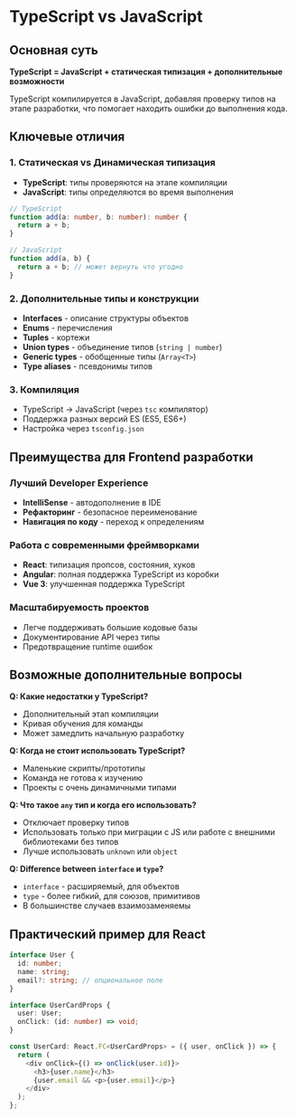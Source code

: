 # TypeScript vs JavaScript

## Основная суть
**TypeScript = JavaScript + статическая типизация + дополнительные возможности**

TypeScript компилируется в JavaScript, добавляя проверку типов на этапе разработки, что помогает находить ошибки до выполнения кода.

## Ключевые отличия

### 1. Статическая vs Динамическая типизация
- **TypeScript**: типы проверяются на этапе компиляции
- **JavaScript**: типы определяются во время выполнения

```typescript
// TypeScript
function add(a: number, b: number): number {
  return a + b;
}

// JavaScript
function add(a, b) {
  return a + b; // может вернуть что угодно
}
```

### 2. Дополнительные типы и конструкции
- **Interfaces** - описание структуры объектов
- **Enums** - перечисления
- **Tuples** - кортежи
- **Union types** - объединение типов (`string | number`)
- **Generic types** - обобщенные типы (`Array<T>`)
- **Type aliases** - псевдонимы типов

### 3. Компиляция
- TypeScript → JavaScript (через `tsc` компилятор)
- Поддержка разных версий ES (ES5, ES6+)
- Настройка через `tsconfig.json`

## Преимущества для Frontend разработки

### Лучший Developer Experience
- **IntelliSense** - автодополнение в IDE
- **Рефакторинг** - безопасное переименование
- **Навигация по коду** - переход к определениям

### Работа с современными фреймворками
- **React**: типизация пропсов, состояния, хуков
- **Angular**: полная поддержка TypeScript из коробки
- **Vue 3**: улучшенная поддержка TypeScript

### Масштабируемость проектов
- Легче поддерживать большие кодовые базы
- Документирование API через типы
- Предотвращение runtime ошибок

## Возможные дополнительные вопросы

**Q: Какие недостатки у TypeScript?**
- Дополнительный этап компиляции
- Кривая обучения для команды
- Может замедлить начальную разработку

**Q: Когда не стоит использовать TypeScript?**
- Маленькие скрипты/прототипы
- Команда не готова к изучению
- Проекты с очень динамичными типами

**Q: Что такое `any` тип и когда его использовать?**
- Отключает проверку типов
- Использовать только при миграции с JS или работе с внешними библиотеками без типов
- Лучше использовать `unknown` или `object`

**Q: Difference between `interface` и `type`?**
- `interface` - расширяемый, для объектов
- `type` - более гибкий, для союзов, примитивов
- В большинстве случаев взаимозаменяемы

## Практический пример для React
```typescript
interface User {
  id: number;
  name: string;
  email?: string; // опциональное поле
}

interface UserCardProps {
  user: User;
  onClick: (id: number) => void;
}

const UserCard: React.FC<UserCardProps> = ({ user, onClick }) => {
  return (
    <div onClick={() => onClick(user.id)}>
      <h3>{user.name}</h3>
      {user.email && <p>{user.email}</p>}
    </div>
  );
};
```